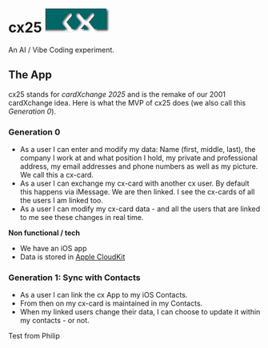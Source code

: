 # cx25 ![Original cardXchange logo](docs/history/CX_3.gif)

An AI / Vibe Coding experiment. 

## The App 

cx25 stands for _cardXchange 2025_ and is the remake of our 2001 cardXchange idea. Here is what the MVP of cx25 does (we also call this _Generation 0_).

### Generation 0

* As a user I can enter and modify my data: Name (first, middle, last), the company I work at and what position I hold, my private and professional address, my email addresses and phone numbers as well as my picture. We call this a cx-card.
* As a user I can exchange my cx-card with another cx user. By default this happens via iMessage.  We are then linked. I see the cx-cards of all the users I am linked too.
* As a user I can modify my cx-card data - and all the users that are linked to me see these changes in real time.

**Non functional / tech**

* We have an iOS app
* Data is stored in [Apple CloudKit](https://developer.apple.com/icloud/cloudkit/)

### Generation 1: Sync with Contacts

* As a user I can link the cx App to my iOS Contacts. 
* From then on my cx-card is maintained in my Contacts.
* When my linked users change their data, I can choose to update it within my contacts - or not.

Test from Philip
